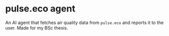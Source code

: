 # pulse.eco agent

An AI agent that fetches air quality data from `pulse.eco` and reports it to the user. Made for my BSc thesis.
